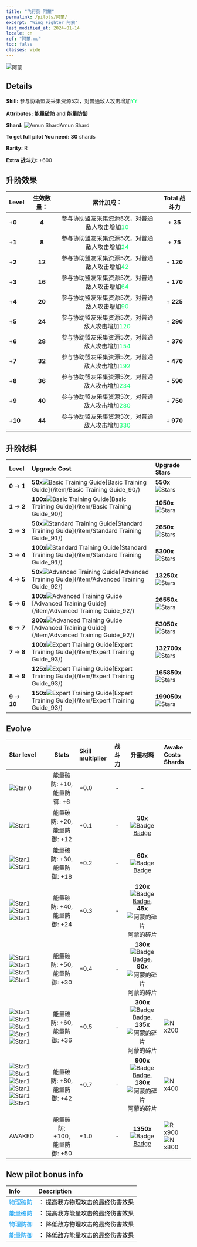```yaml
---
title: "飞行员 阿蒙"
permalink: /pilots/阿蒙/
excerpt: "Wing Fighter 阿蒙"
last_modified_at: 2024-01-14
locale: cn
ref: "阿蒙.md"
toc: false
classes: wide
---
```



 ![阿蒙](/images/pilots/aviator_piece_4008.png)

## Details

 **Skill:** 参与协助盟友采集资源5次，对普通敌人攻击增加<span style="color: #03ff6b">YY</span><br/><span style="color: #000000;"></span> 

 **Attributes:** **能量破防** and **能量防御**

 **Shard:** ![Amun Shard](/images/pilots/Amun_Shard_p.png)Amun Shard 

 **To get full pilot You need:** **30** shards 

 **Rarity:** R 

 **Extra 战斗力:** +600 



## 升阶效果

  |  Level | 生效数量： |     累计加成：    | Total 战斗力 |
  |:----|:-----:|:-------------------:|:-------:|
  | +**0**  | **4**  | 参与协助盟友采集资源5次，对普通敌人攻击增加<span style="color: #03ff6b">10</span><br/><span style="color: #000000;"></span>  | + **35** |
  | +**1**  | **8**  | 参与协助盟友采集资源5次，对普通敌人攻击增加<span style="color: #03ff6b">24</span><br/><span style="color: #000000;"></span>  | + **75** |
  | +**2**  | **12**  | 参与协助盟友采集资源5次，对普通敌人攻击增加<span style="color: #03ff6b">42</span><br/><span style="color: #000000;"></span>  | + **120** |
  | +**3**  | **16**  | 参与协助盟友采集资源5次，对普通敌人攻击增加<span style="color: #03ff6b">64</span><br/><span style="color: #000000;"></span>  | + **170** |
  | +**4**  | **20**  | 参与协助盟友采集资源5次，对普通敌人攻击增加<span style="color: #03ff6b">90</span><br/><span style="color: #000000;"></span>  | + **225** |
  | +**5**  | **24**  | 参与协助盟友采集资源5次，对普通敌人攻击增加<span style="color: #03ff6b">120</span><br/><span style="color: #000000;"></span>  | + **290** |
  | +**6**  | **28**  | 参与协助盟友采集资源5次，对普通敌人攻击增加<span style="color: #03ff6b">154</span><br/><span style="color: #000000;"></span>  | + **370** |
  | +**7**  | **32**  | 参与协助盟友采集资源5次，对普通敌人攻击增加<span style="color: #03ff6b">192</span><br/><span style="color: #000000;"></span>  | + **470** |
  | +**8**  | **36**  | 参与协助盟友采集资源5次，对普通敌人攻击增加<span style="color: #03ff6b">234</span><br/><span style="color: #000000;"></span>  | + **590** |
  | +**9**  | **40**  | 参与协助盟友采集资源5次，对普通敌人攻击增加<span style="color: #03ff6b">280</span><br/><span style="color: #000000;"></span>  | + **750** |
  | +**10**  | **44**  | 参与协助盟友采集资源5次，对普通敌人攻击增加<span style="color: #03ff6b">330</span><br/><span style="color: #000000;"></span>  | + **970** |




## 升阶材料

  |  Level |      Upgrade Cost   |  Upgrade Stars  |
  |:-------|:--------------------|:----------------|
  | **0** -> **1**  | **50x**![Basic Training Guide](/images/item/Basic_Training_Guide_p.png)[Basic Training Guide](/item/Basic Training Guide_90/) | **550x**![Stars](/images/item/Stars_p.png) |
  | **1** -> **2**  | **100x**![Basic Training Guide](/images/item/Basic_Training_Guide_p.png)[Basic Training Guide](/item/Basic Training Guide_90/) | **1050x**![Stars](/images/item/Stars_p.png) |
  | **2** -> **3**  | **50x**![Standard Training Guide](/images/item/Standard_Training_Guide_p.png)[Standard Training Guide](/item/Standard Training Guide_91/) | **2650x**![Stars](/images/item/Stars_p.png) |
  | **3** -> **4**  | **100x**![Standard Training Guide](/images/item/Standard_Training_Guide_p.png)[Standard Training Guide](/item/Standard Training Guide_91/) | **5300x**![Stars](/images/item/Stars_p.png) |
  | **4** -> **5**  | **50x**![Advanced Training Guide](/images/item/Advanced_Training_Guide_p.png)[Advanced Training Guide](/item/Advanced Training Guide_92/) | **13250x**![Stars](/images/item/Stars_p.png) |
  | **5** -> **6**  | **100x**![Advanced Training Guide](/images/item/Advanced_Training_Guide_p.png)[Advanced Training Guide](/item/Advanced Training Guide_92/) | **26550x**![Stars](/images/item/Stars_p.png) |
  | **6** -> **7**  | **200x**![Advanced Training Guide](/images/item/Advanced_Training_Guide_p.png)[Advanced Training Guide](/item/Advanced Training Guide_92/) | **53050x**![Stars](/images/item/Stars_p.png) |
  | **7** -> **8**  | **100x**![Expert Training Guide](/images/item/Expert_Training_Guide_p.png)[Expert Training Guide](/item/Expert Training Guide_93/) | **132700x**![Stars](/images/item/Stars_p.png) |
  | **8** -> **9**  | **125x**![Expert Training Guide](/images/item/Expert_Training_Guide_p.png)[Expert Training Guide](/item/Expert Training Guide_93/) | **165850x**![Stars](/images/item/Stars_p.png) |
  | **9** -> **10**  | **150x**![Expert Training Guide](/images/item/Expert_Training_Guide_p.png)[Expert Training Guide](/item/Expert Training Guide_93/) | **199050x**![Stars](/images/item/Stars_p.png) |




## Evolve

  |  Star level | Stats | Skill multiplier | 战斗力 | 升星材料 | Awake Costs Shards |
  |:------------|:-----:|:-------------------|:----------------:|:--------------------:|:-------------|
  | ![Star 0](/images/s0.png)  | 能量破防: +10, 能量防御: +6  | *0.0  | -  | -  |  |
  | ![Star1](/images/s1.png)  | 能量破防: +20, 能量防御: +12  | *0.1  | -  | **30x**![Badge](/images/item/Badge_p.png)[Badge](/item/Badge_94/)  |  |
  | ![Star1](/images/s1.png)![Star1](/images/s1.png)  | 能量破防: +30, 能量防御: +18  | *0.2  | -  | **60x**![Badge](/images/item/Badge_p.png)[Badge](/item/Badge_94/)  |  |
  | ![Star1](/images/s1.png)![Star1](/images/s1.png)![Star1](/images/s1.png)  | 能量破防: +40, 能量防御: +24  | *0.3  | -  | **120x**![Badge](/images/item/Badge_p.png)[Badge](/item/Badge_94/), **45x**![阿蒙的碎片](/images/pilots/Amun_Shard_p.png)阿蒙的碎片  |  |
  | ![Star1](/images/s1.png)![Star1](/images/s1.png)![Star1](/images/s1.png)![Star1](/images/s1.png)  | 能量破防: +50, 能量防御: +30  | *0.4  | -  | **180x**![Badge](/images/item/Badge_p.png)[Badge](/item/Badge_94/), **90x**![阿蒙的碎片](/images/pilots/Amun_Shard_p.png)阿蒙的碎片  |  |
  | ![Star1](/images/s1.png)![Star1](/images/s1.png)![Star1](/images/s1.png)![Star1](/images/s1.png)![Star1](/images/s1.png)  | 能量破防: +60, 能量防御: +36  | *0.5  | -  | **300x**![Badge](/images/item/Badge_p.png)[Badge](/item/Badge_94/), **135x**![阿蒙的碎片](/images/pilots/Amun_Shard_p.png)阿蒙的碎片  |  ![N](/images/pilots/N_p.png) x200 |
  | ![Star1](/images/s1.png)![Star1](/images/s1.png)![Star1](/images/s1.png)![Star1](/images/s1.png)![Star1](/images/s1.png)![Star1](/images/s1.png)  | 能量破防: +80, 能量防御: +42  | *0.7  | -  | **900x**![Badge](/images/item/Badge_p.png)[Badge](/item/Badge_94/), **180x**![阿蒙的碎片](/images/pilots/Amun_Shard_p.png)阿蒙的碎片  |  ![N](/images/pilots/N_p.png) x400 |
  | AWAKED  | 能量破防: +100, 能量防御: +50  | *1.0  | -  | **1350x**![Badge](/images/item/Badge_p.png)[Badge](/item/Badge_94/)  |  ![R](/images/pilots/R_p.png) x900 ![N](/images/pilots/N_p.png) x800 |



## New pilot bonus info

  |  Info |  Description |
  |:------|:-------------|
  | <span style="color: #0099f2">物理破防</span> | <span style="color: #000000;">： 提高我方物理攻击的最终伤害效果</span> |
  | <span style="color: #0099f2">能量破防</span> | <span style="color: #000000;">： 提高我方能量攻击的最终伤害效果</span> |
  | <span style="color: #0099f2">物理防御</span> | <span style="color: #000000;">： 降低敌方物理攻击的最终伤害效果</span> |
  | <span style="color: #0099f2">能量防御</span> | <span style="color: #000000;">： 降低敌方能量攻击的最终伤害效果</span> |

